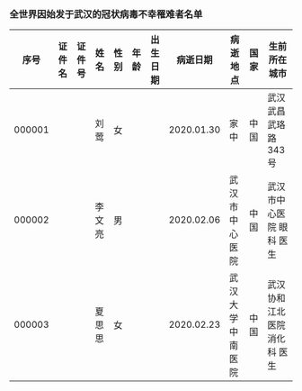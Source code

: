 ### 全世界因始发于武汉的冠状病毒不幸罹难者名单

|序号|证件名|证件号|姓名|性别|年龄|出生日期|病逝日期|病逝地点|国家|生前所在城市|
|--|--|--|--|--|--|--|--|--|--|------------------|
|000001 | | |刘莺    |女 |  |  |2020.01.30 |家中|中国|武汉武昌武珞路343号|
|000002 | | |李文亮|男 |  |  |2020.02.06 |武汉市中心医院|中国|武汉市中心医院 眼科 医生|
|000003 | | |夏思思|女 |  |  |2020.02.23 |武汉大学中南医院|中国|武汉协和江北医院消化科 医生|
